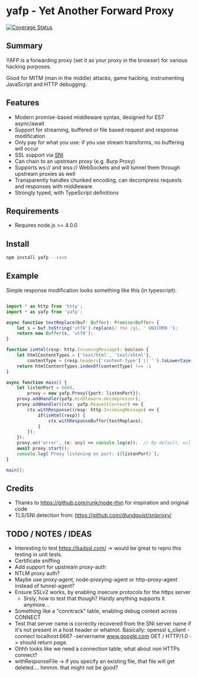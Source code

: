 # yafp - Yet Another Forward Proxy

[![Coverage Status](https://coveralls.io/repos/github/bls/node-yafp/badge.svg?branch=master)](https://coveralls.io/github/bls/node-yafp?branch=master)

## Summary

YAFP is a forwarding proxy (set it as your proxy in the browser) for various hacking purposes. 

Good for MITM (man in the middle) attacks, game hacking, instrumenting JavaScript and HTTP debugging.

## Features

* Modern promise-based middleware syntax, designed for ES7 async/await
* Support for streaming, buffered or file based request and response modification
* Only pay for what you use: if you use stream transforms, no buffering will occur
* SSL support via [SNI](https://en.wikipedia.org/wiki/Server_Name_Indication "Server Name Indication")
* Can chain to an upstream proxy (e.g. Burp Proxy)
* Supports ws:// and wss:// WebSockets and will tunnel them through upstream proxies as well
* Transparently handles chunked encoding, can decompress requests and responses with middleware
* Strongly typed, with TypeScript definitions

## Requirements

* Requires node.js >= 4.0.0

## Install

```bash
npm install yafp --save
```

## Example

Simple response modification looks something like this (in typescript):

```typescript

import * as http from 'http';
import * as yafp from 'yafp';

async function textReplace(buf: Buffer): Promise<Buffer> {
    let s = buf.toString('utf8').replace(/ the /gi, ' UNICORN ');
    return new Buffer(s, 'utf8');
}

function isHtml(resp: http.IncomingMessage): boolean {
    let htmlContentTypes = ['text/html', 'text/xhtml'],
        contentType = (resp.headers['content-type'] || '').toLowerCase().split(';')[0];
    return htmlContentTypes.indexOf(contentType) !== -1
}

async function main() {
    let listenPort = 6666,
        proxy = new yafp.Proxy({port: listenPort});
    proxy.addHandler(yafp.middleware.decompressor);
    proxy.addHandler((ctx: yafp.RequestContext) => {
        ctx.withResponse((resp: http.IncomingMessage) => {
            if(isHtml(resp)) {
                ctx.withResponseBuffer(textReplace);
            }
        });
    });
    proxy.on('error', (e: any) => console.log(e));  // By default, will crash if you don't handle errors
    await proxy.start();
    console.log(`Proxy listening on port: ${listenPort}`);
}

main();

```

Credits
-------

* Thanks to https://github.com/runk/node-thin for inspiration and original code
* TLS/SNI detection from: https://github.com/dlundquist/sniproxy/

TODO / NOTES / IDEAS
--------------------

* Interesting to test https://badssl.com/ -> would be great to repro this testing in unit tests.
* Certificate sniffing
* Add support for upstream proxy-auth
* NTLM proxy auth?  
* Maybe use proxy-agent, node-proxying-agent or http-proxy-agent instead of tunnel-agent?
* Ensure SSLv2 works, by enabling insecure protocols for the https server
    * Srsly, how to test that though? Hardly anything supports it anymore...
* Something like a "conntrack" table, enabling debug context across CONNECT 
* Test that server name is correctly recovered from the SNI server name if it's 
  not present in a host header or whatnot. Basically:
  openssl s_client -connect localhost:6667 -servername www.google.com
  GET / HTTP/1.0 -> should return page.
* Ohhh looks like we need a connection table; what about non HTTPs connect?
* withResponseFile -> if you specify an existing file, that file will get deleted.... 
  hmmm. that might not be good?
  
